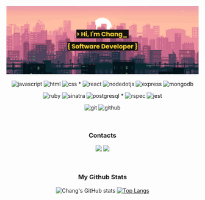 <!-- ![html](https://img.shields.io/badge/HTML-orange?style=for-the-badge&logoColor=white&logo=html5)
![css](https://img.shields.io/badge/CSS-blue?style=for-the-badge&logoColor=white&logo=css3)
![javascript](https://img.shields.io/badge/JAVASCRIPT-yellow?style=for-the-badge&logoColor=white&logo=javascript)
![react](https://img.shields.io/badge/REACT-blue?style=for-the-badge&logoColor=white&logo=react)
![express](https://img.shields.io/badge/EXPRESS-orange?style=for-the-badge&logoColor=white&logo=express)
![mongodb](https://img.shields.io/badge/MONGODB-brightgreen?style=for-the-badge&logoColor=white&logo=mongodb)
![nodedotjs](https://img.shields.io/badge/NODE.JS-green?style=for-the-badge&logoColor=white&logo=nodedotjs)
![ruby](https://img.shields.io/badge/RUBY-red?style=for-the-badge&logoColor=white&logo=ruby)
![sinatra](https://img.shields.io/badge/SINATRA-grey?style=for-the-badge&logoColor=white&logo=rubysinatra)
![postgresql](https://img.shields.io/badge/POSTGRESQL-blue?style=for-the-badge&logoColor=white&logo=postgresql) -->

<!-- <h3 align="left">Connect with me:</h3> -->


![](./images/banner_2.png)

<!-- <h3 align="center">Languages and Tools:</h3> -->



<div align="center"> 
  
  ![javascript](https://img.shields.io/badge/JAVASCRIPT-yellow?style=flat&logoColor=white&logo=javascript)
  ![html](https://img.shields.io/badge/HTML-orange?style=flat&logoColor=white&logo=html5)
  ![css](https://img.shields.io/badge/CSS-blue?style=flat&logoColor=white&logo=css3) *
  ![react](https://img.shields.io/badge/REACT-blue?style=flat&logoColor=white&logo=react)
  ![nodedotjs](https://img.shields.io/badge/NODE.JS-green?style=flat&logoColor=white&logo=nodedotjs)
  ![express](https://img.shields.io/badge/EXPRESS-lightgrey?style=flat&logoColor=white&logo=express)
  ![mongodb](https://img.shields.io/badge/MONGODB-brightgreen?style=flat&logoColor=white&logo=mongodb)
  
  ![ruby](https://img.shields.io/badge/RUBY-red?style=flat&logoColor=white&logo=ruby)
  ![sinatra](https://img.shields.io/badge/SINATRA-grey?style=flat&logoColor=white&logo=rubysinatra)
  ![postgresql](https://img.shields.io/badge/POSTGRESQL-blue?style=flat&logoColor=white&logo=postgresql) * 
  ![rspec](https://img.shields.io/badge/RSPEC-red?style=flat&logoColor=white&logo=rubygems)
  ![jest](https://img.shields.io/badge/JEST-green?style=flat&logoColor=white&logo=jest)
  
  ![git](https://img.shields.io/badge/GIT-red?style=flat&logoColor=white&logo=git)
  ![github](https://img.shields.io/badge/GITHUB-grey?style=flat&logoColor=white&logo=github)


<!--   <img src="https://cdn.jsdelivr.net/gh/devicons/devicon/icons/react/react-original.svg" width="40" height="40" />
  <img src="https://cdn.jsdelivr.net/gh/devicons/devicon/icons/nodejs/nodejs-original.svg"  width="40" height="40"/>
  <img src="https://cdn.jsdelivr.net/gh/devicons/devicon/icons/mongodb/mongodb-original.svg" width="40" height="40" />
  <img src="https://cdn.jsdelivr.net/gh/devicons/devicon/icons/javascript/javascript-plain.svg" width="40" height="40" />
  <img src="https://cdn.jsdelivr.net/gh/devicons/devicon/icons/css3/css3-original.svg" width="40" height="40" />
  <img src="https://cdn.jsdelivr.net/gh/devicons/devicon/icons/html5/html5-original.svg"  width="40" height="40" />
  <img src="https://cdn.jsdelivr.net/gh/devicons/devicon/icons/ruby/ruby-plain.svg" width="40" height="40" />
  <img src="https://cdn.jsdelivr.net/gh/devicons/devicon/icons/postgresql/postgresql-original.svg" width="40" height="40" /> -->
</div>

<br/>

<h3 align="center">Contacts</h3>

<div align="center">

  <a href='mailto:huynhchang.one@gmail.com' target='blank' ><img src="https://img.shields.io/badge/Gmail-red?style=flat&logoColor=white&logo=gmail"/></a>
  <a href='https://www.linkedin.com/in/chang-wynn-8950811b9/' target='blank' ><img src="https://img.shields.io/badge/linkedin-blue?style=flat&logoColor=white&logo=linkedin"/></a>

</div>


<!-- <div style='display: flex; flex-direction: row; align-items:center; justify-content:center;'>

  <a href='mailto:huynhchang.one@gmail.com' target='blank' ><img src="https://www.vectorlogo.zone/logos/gmail/gmail-icon.svg" width="40" height="40"/></a>
  <a href='https://www.linkedin.com/in/chang-wynn-8950811b9/' target='blank' ><img src="https://cdn.jsdelivr.net/gh/devicons/devicon/icons/linkedin/linkedin-original.svg" width="40" height="40"/></a>

</div> -->


<br/>

<h3 align="center">My Github Stats</h3>

<div align="center">

![Chang's GitHub stats](https://github-readme-stats.vercel.app/api?username=ChangWynn&hide=stars&show_icons=true&theme=slateorange)
[![Top Langs](https://github-readme-stats.vercel.app/api/top-langs/?username=ChangWynn&size_weight=0.5&count_weight=0.5&theme=slateorange&layout=compact)](https://github.com/ChangWynn/github-readme-stats)

</div>

<!--
**ChangWynn/ChangWynn** is a ✨ _special_ ✨ repository because its `README.md` (this file) appears on your GitHub profile.

Here are some ideas to get you started:

- 🔭 I’m currently working on ...
- 🌱 I’m currently learning ...
- 👯 I’m looking to collaborate on ...
- 🤔 I’m looking for help with ...
- 💬 Ask me about ...
- 📫 How to reach me: ...
- 😄 Pronouns: ...
- ⚡ Fun fact: ...
-->
